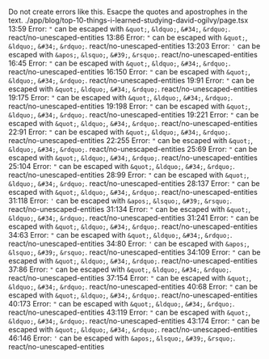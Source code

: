 Do not create errors like this. Esacpe the quotes and apostrophes in the text.
./app/blog/top-10-things-i-learned-studying-david-ogilvy/page.tsx
13:59  Error: `"` can be escaped with `&quot;`, `&ldquo;`, `&#34;`, `&rdquo;`.  react/no-unescaped-entities
13:86  Error: `"` can be escaped with `&quot;`, `&ldquo;`, `&#34;`, `&rdquo;`.  react/no-unescaped-entities
13:203  Error: `'` can be escaped with `&apos;`, `&lsquo;`, `&#39;`, `&rsquo;`.  react/no-unescaped-entities
16:45  Error: `"` can be escaped with `&quot;`, `&ldquo;`, `&#34;`, `&rdquo;`.  react/no-unescaped-entities
16:150  Error: `"` can be escaped with `&quot;`, `&ldquo;`, `&#34;`, `&rdquo;`.  react/no-unescaped-entities
19:91  Error: `"` can be escaped with `&quot;`, `&ldquo;`, `&#34;`, `&rdquo;`.  react/no-unescaped-entities
19:175  Error: `"` can be escaped with `&quot;`, `&ldquo;`, `&#34;`, `&rdquo;`.  react/no-unescaped-entities
19:198  Error: `"` can be escaped with `&quot;`, `&ldquo;`, `&#34;`, `&rdquo;`.  react/no-unescaped-entities
19:221  Error: `"` can be escaped with `&quot;`, `&ldquo;`, `&#34;`, `&rdquo;`.  react/no-unescaped-entities
22:91  Error: `"` can be escaped with `&quot;`, `&ldquo;`, `&#34;`, `&rdquo;`.  react/no-unescaped-entities
22:255  Error: `"` can be escaped with `&quot;`, `&ldquo;`, `&#34;`, `&rdquo;`.  react/no-unescaped-entities
25:69  Error: `"` can be escaped with `&quot;`, `&ldquo;`, `&#34;`, `&rdquo;`.  react/no-unescaped-entities
25:104  Error: `"` can be escaped with `&quot;`, `&ldquo;`, `&#34;`, `&rdquo;`.  react/no-unescaped-entities
28:99  Error: `"` can be escaped with `&quot;`, `&ldquo;`, `&#34;`, `&rdquo;`.  react/no-unescaped-entities
28:137  Error: `"` can be escaped with `&quot;`, `&ldquo;`, `&#34;`, `&rdquo;`.  react/no-unescaped-entities
31:118  Error: `'` can be escaped with `&apos;`, `&lsquo;`, `&#39;`, `&rsquo;`.  react/no-unescaped-entities
31:134  Error: `"` can be escaped with `&quot;`, `&ldquo;`, `&#34;`, `&rdquo;`.  react/no-unescaped-entities
31:241  Error: `"` can be escaped with `&quot;`, `&ldquo;`, `&#34;`, `&rdquo;`.  react/no-unescaped-entities
34:63  Error: `"` can be escaped with `&quot;`, `&ldquo;`, `&#34;`, `&rdquo;`.  react/no-unescaped-entities
34:80  Error: `'` can be escaped with `&apos;`, `&lsquo;`, `&#39;`, `&rsquo;`.  react/no-unescaped-entities
34:109  Error: `"` can be escaped with `&quot;`, `&ldquo;`, `&#34;`, `&rdquo;`.  react/no-unescaped-entities
37:86  Error: `"` can be escaped with `&quot;`, `&ldquo;`, `&#34;`, `&rdquo;`.  react/no-unescaped-entities
37:154  Error: `"` can be escaped with `&quot;`, `&ldquo;`, `&#34;`, `&rdquo;`.  react/no-unescaped-entities
40:68  Error: `"` can be escaped with `&quot;`, `&ldquo;`, `&#34;`, `&rdquo;`.  react/no-unescaped-entities
40:173  Error: `"` can be escaped with `&quot;`, `&ldquo;`, `&#34;`, `&rdquo;`.  react/no-unescaped-entities
43:119  Error: `"` can be escaped with `&quot;`, `&ldquo;`, `&#34;`, `&rdquo;`.  react/no-unescaped-entities
43:174  Error: `"` can be escaped with `&quot;`, `&ldquo;`, `&#34;`, `&rdquo;`.  react/no-unescaped-entities
46:146  Error: `'` can be escaped with `&apos;`, `&lsquo;`, `&#39;`, `&rsquo;`.  react/no-unescaped-entities


